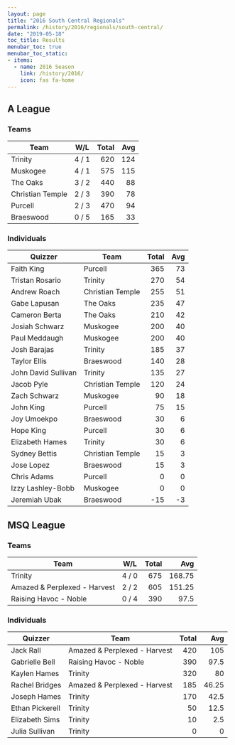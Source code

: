 ```yaml
---
layout: page
title: "2016 South Central Regionals"
permalink: /history/2016/regionals/south-central/
date: "2019-05-18"
toc_title: Results
menubar_toc: true
menubar_toc_static:
- items:
  - name: 2016 Season
    link: /history/2016/
    icon: fas fa-home
---
```


## A League

### Teams

| Team             | W/L   | Total |  Avg |
| ---------------- | ----- | ----: | ---: |
| Trinity          | 4 / 1 |   620 |  124 |
| Muskogee         | 4 / 1 |   575 |  115 |
| The Oaks         | 3 / 2 |   440 |   88 |
| Christian Temple | 2 / 3 |   390 |   78 |
| Purcell          | 2 / 3 |   470 |   94 |
| Braeswood        | 0 / 5 |   165 |   33 |

### Individuals

| Quizzer             | Team             | Total |  Avg |
| ------------------- | ---------------- | ----: | ---: |
| Faith King          | Purcell          |   365 |   73 |
| Tristan Rosario     | Trinity          |   270 |   54 |
| Andrew Roach        | Christian Temple |   255 |   51 |
| Gabe Lapusan        | The Oaks         |   235 |   47 |
| Cameron Berta       | The Oaks         |   210 |   42 |
| Josiah Schwarz      | Muskogee         |   200 |   40 |
| Paul Meddaugh       | Muskogee         |   200 |   40 |
| Josh Barajas        | Trinity          |   185 |   37 |
| Taylor Ellis        | Braeswood        |   140 |   28 |
| John David Sullivan | Trinity          |   135 |   27 |
| Jacob Pyle          | Christian Temple |   120 |   24 |
| Zach Schwarz        | Muskogee         |    90 |   18 |
| John King           | Purcell          |    75 |   15 |
| Joy Umoekpo         | Braeswood        |    30 |    6 |
| Hope King           | Purcell          |    30 |    6 |
| Elizabeth Hames     | Trinity          |    30 |    6 |
| Sydney Bettis       | Christian Temple |    15 |    3 |
| Jose Lopez          | Braeswood        |    15 |    3 |
| Chris Adams         | Purcell          |     0 |    0 |
| Izzy Lashley-Bobb   | Muskogee         |     0 |    0 |
| Jeremiah Ubak       | Braeswood        |   -15 |   -3 |

## MSQ League

### Teams

| Team                         | W/L   | Total |    Avg |
| ---------------------------- | ----- | ----: | -----: |
| Trinity                      | 4 / 0 |   675 | 168.75 |
| Amazed & Perplexed - Harvest | 2 / 2 |   605 | 151.25 |
| Raising Havoc - Noble        | 0 / 4 |   390 |   97.5 |

### Individuals

| Quizzer         | Team                         | Total |   Avg |
| --------------- | ---------------------------- | ----: | ----: |
| Jack Rall       | Amazed & Perplexed - Harvest |   420 |   105 |
| Gabrielle Bell  | Raising Havoc - Noble        |   390 |  97.5 |
| Kaylen Hames    | Trinity                      |   320 |    80 |
| Rachel Bridges  | Amazed & Perplexed - Harvest |   185 | 46.25 |
| Joseph Hames    | Trinity                      |   170 |  42.5 |
| Ethan Pickerell | Trinity                      |    50 |  12.5 |
| Elizabeth Sims  | Trinity                      |    10 |   2.5 |
| Julia Sullivan  | Trinity                      |     0 |     0 |
